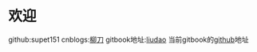 # 欢迎
github:supet151
cnblogs:[柳刀](https://www.cnblogs.com/liuju/)
gitbook地址:[liudao](https://1719747694.gitbook.io/liudao/)
当前gitbook的[github](https://github.com/supet151/gitbook)地址